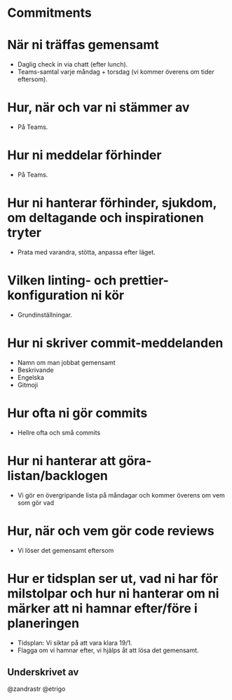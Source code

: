 # Commitments

# När ni träffas gemensamt
- Daglig check in  via chatt (efter lunch). 
- Teams-samtal varje måndag + torsdag (vi kommer överens om tider eftersom).

# Hur, när och var ni stämmer av
- På Teams.

# Hur ni meddelar förhinder
- På Teams. 

# Hur ni hanterar förhinder, sjukdom, om deltagande och inspirationen tryter
- Prata med varandra, stötta, anpassa efter läget. 

# Vilken linting- och prettier-konfiguration ni kör
- Grundinställningar.

# Hur ni skriver commit-meddelanden
- Namn om man jobbat gemensamt
- Beskrivande
- Engelska
- Gitmoji

# Hur ofta ni gör commits
- Hellre ofta och små commits

# Hur ni hanterar att göra-listan/backlogen
- Vi gör en övergripande lista på måndagar och kommer överens om vem som gör vad

# Hur, när och vem gör code reviews
- Vi löser det gemensamt eftersom

# Hur er tidsplan ser ut, vad ni har för milstolpar och hur ni hanterar om ni märker att ni hamnar efter/före i planeringen
- Tidsplan: Vi siktar på att vara klara 19/1. 
- Flagga om vi hamnar efter, vi hjälps åt att lösa det gemensamt.

## Underskrivet av
@zandrastr
@etrigo